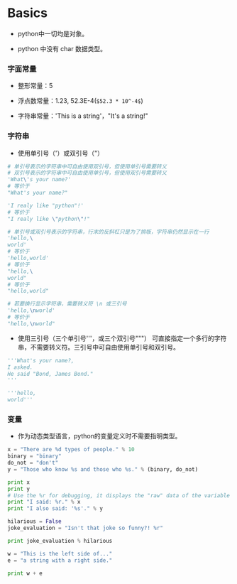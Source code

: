 Basics
===

- python中一切均是对象。

- python 中没有 char 数据类型。

### 字面常量
- 整形常量：5

- 浮点数常量：1.23, 52.3E-4(`$52.3 * 10^-4$`)

- 字符串常量：'This is a string'，"It's a string!"

### 字符串
- 使用单引号（'）或双引号（"）

```python
# 单引号表示的字符串中可自由使用双引号，但使用单引号需要转义
# 双引号表示的字符串中可自由使用单引号，但使用双引号需要转义
'What\'s your name?'
# 等价于
"What's your name?"

'I realy like "python"!'
# 等价于
"I realy like \"python\"!"

# 单引号或双引号表示的字符串，行末的反斜杠只是为了排版，字符串仍然显示在一行
'hello,\
world'
# 等价于
'hello,world'
# 等价于
"hello,\
world"
# 等价于
"hello,world"

# 若要换行显示字符串，需要转义符 \n 或三引号
'hello,\nworld'
# 等价于
"hello,\nworld"
```

- 使用三引号（三个单引号'''，或三个双引号"""）
可直接指定一个多行的字符串，不需要转义符。三引号中可自由使用单引号和双引号。

```python
'''What's your name?,
I asked.
He said "Bond, James Bond."
'''

'''hello,
world'''
```

### 变量
- 作为动态类型语言，python的变量定义时不需要指明类型。

```python
x = "There are %d types of people." % 10
binary = "binary"
do_not = "don't"
y = "Those who know %s and those who %s." % (binary, do_not)

print x
print y
# Use the %r for debugging, it displays the "raw" data of the variable
print "I said: %r." % x
print "I also said: '%s'." % y

hilarious = False
joke_evaluation = "Isn't that joke so funny?! %r"

print joke_evaluation % hilarious

w = "This is the left side of..."
e = "a string with a right side."

print w + e
```
